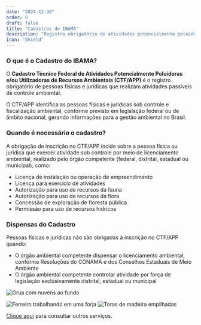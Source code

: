 ```yaml
---
date: "2024-12-30"
order: 8
draft: false
title: "Cadastros do IBAMA"
description: "Registro obrigatório de atividades potencialmente poluidoras e utilizadoras de recursos ambientais"
icon: "Shield"
---
```


### O que é o Cadastro do IBAMA?

O **Cadastro Técnico Federal de Atividades Potencialmente Poluidoras e/ou Utilizadoras de Recursos Ambientais (CTF/APP)** é o registro obrigatório de pessoas físicas e jurídicas que realizam atividades passíveis de controle ambiental.

O CTF/APP identifica as pessoas físicas e jurídicas sob controle e fiscalização ambiental, conforme previsto em legislação federal ou de âmbito nacional, gerando informações para a gestão ambiental no Brasil.

### Quando é necessário o cadastro?

A obrigação de inscrição no CTF/APP incide sobre a pessoa física ou jurídica que exercer atividade sob controle por meio de licenciamento ambiental, realizado pelo órgão competente (federal, distrital, estadual ou municipal), como:

- Licença de instalação ou operação de empreendimento
- Licença para exercício de atividades
- Autorização para uso de recursos da fauna
- Autorização para uso de recursos da flora
- Concessão de exploração de floresta pública
- Permissão para uso de recursos hídricos

### Dispensas do Cadastro

Pessoas físicas e jurídicas não são obrigadas à inscrição no CTF/APP quando:

- O órgão ambiental competente dispensar o licenciamento ambiental, conforme Resoluções do CONAMA e dos Conselhos Estaduais de Meio Ambiente
- O órgão ambiental competente controlar atividade por força de legislação exclusivamente distrital, estadual ou municipal

![Grua com nuvens ao fundo](/images/services/ibama-3.jpg)

<div class="flex flex-col md:flex-row gap-4">
  <img src="/images/services/ibama-1.jpg" alt="Ferreiro trabalhando em uma forja" class="w-full md:w-1/2 h-auto" />
  <img src="/images/services/ibama-2.jpg" alt="Toras de madeira empilhadas" class="w-full md:w-1/2 h-auto" />
</div>

[Clique aqui](/servicos) para consultar outros serviços. 
